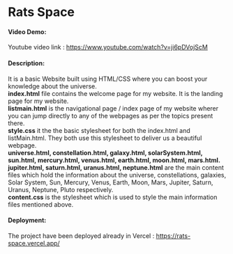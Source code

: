 # Rats Space
#### Video Demo:
Youtube video link : https://www.youtube.com/watch?v=ji6pDVojScM
#### Description:
It is a basic Website built using HTML/CSS where you can boost your knowledge about the universe.<br>
**index.html** file contains the welcome page for my website. It is the landing page for my website.<br>
**listmain.html** is the navigational page / index page of my website wherer you can jump directly to any of the webpages as per the topics present there.<br>
**style.css** it the the basic stylesheet for both the index.html and listMain.html. They both use this stylesheet to deliver us a beautiful webpage.<br>
**universe.html, constellation.html, galaxy.html, solarSystem.html, sun.html, mercury.html, venus.html, earth.html, moon.html, mars.html. jupiter.html, saturn.html, uranus.html, neptune.html** are the main content files which hold the information about the universe, constellations, galaxies, Solar System, Sun, Mercury, Venus, Earth, Moon, Mars, Jupiter, Saturn, Uranus, Neptune, Pluto respectively.<br>
**content.css** is the stylesheet which is used to style the main information files mentioned above.<br>
#### Deployment:
The project have been deployed already in Vercel : https://rats-space.vercel.app/
